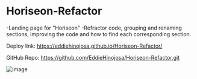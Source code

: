 # Horiseon-Refactor

-Landing page for "Horiseon"
-Refractor code, grouping and renaming sections, improving the code and how to find each corresponding section.

Deploy link:
https://eddiehinojosa.github.io/Horiseon-Refactor/

GitHub Repo:
https://github.com/EddieHinojosa/Horiseon-Refactor.git


![image](https://github.com/Eddie-UCF-bootcamp/Horiseon-Refactor/assets/161403923/745c5b7b-b420-4d55-9f66-49a04a0aff7a)

